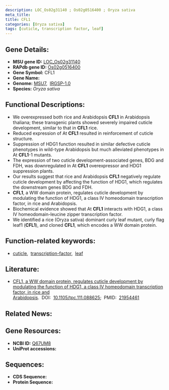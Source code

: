 ```yaml
---
description: LOC_Os02g31140 ; Os02g0516400 ; Oryza sativa
meta_title:
title: CFL1
categories: [Oryza sativa]
tags: [cuticle, transcription factor, leaf]
---
```


## Gene Details:
- **MSU gene ID:** [LOC_Os02g31140](http://rice.uga.edu/cgi-bin/ORF_infopage.cgi?orf=LOC_Os02g31140)  
- **RAPdb gene ID:** [Os02g0516400](https://rapdb.dna.affrc.go.jp/locus/?name=Os02g0516400)  
- **Gene Symbol:** CFL1
- **Gene Name:**
- **Genome:**  [MSU7](http://rice.uga.edu/),&nbsp;&nbsp;[IRGSP-1.0](https://rapdb.dna.affrc.go.jp/download/irgsp1.html)
- **Species:** *Oryza sativa*

## Functional Descriptions:
   - We overexpressed both rice and Arabidopsis **CFL1** in Arabidopsis thaliana; these transgenic plants showed severely impaired cuticle development, similar to that in **CFL1** rice.
   - Reduced expression of At **CFL1** resulted in reinforcement of cuticle structure.
   - Suppression of HDG1 function resulted in similar defective cuticle phenotypes in wild-type Arabidopsis but much alleviated phenotypes in At **CFL1**-1 mutants.
   - The expression of two cuticle development-associated genes, BDG and FDH, was downregulated in At **CFL1** overexpressor and HDG1 suppression plants.
   - Our results suggest that rice and Arabidopsis **CFL1** negatively regulate cuticle development by affecting the function of HDG1, which regulates the downstream genes BDG and FDH.
   - **CFL1**, a WW domain protein, regulates cuticle development by modulating the function of HDG1, a class IV homeodomain transcription factor, in rice and Arabidopsis.
   - Biochemical evidence showed that At **CFL1** interacts with HDG1, a class IV homeodomain-leucine zipper transcription factor.
   - We identified a rice (Oryza sativa) dominant curly leaf mutant, curly flag leaf1 (**CFL1**), and cloned **CFL1**, which encodes a WW domain protein.

## Function-related keywords:
   - [cuticle](/tags/cuticle/),&nbsp;&nbsp;[transcription-factor](/tags/transcription-factor/),&nbsp;&nbsp;[leaf](/tags/leaf/)

## Literature:
   - [CFL1, a WW domain protein, regulates cuticle development by modulating the function of HDG1, a class IV homeodomain transcription factor, in rice and Arabidopsis](https://www.doi.org/10.1105/tpc.111.088625).&nbsp;&nbsp;DOI:&nbsp;&nbsp;[10.1105/tpc.111.088625](https://www.doi.org/10.1105/tpc.111.088625);&nbsp;&nbsp;PMID:&nbsp;&nbsp;[21954461](https://pubmed.ncbi.nlm.nih.gov/21954461/)

## Related News:

## Gene Resources:
- **NCBI ID:**  [Q67UM8](http://www.ncbi.nlm.nih.gov/nuccore/Q67UM8)
- **UniProt accessions:** [](https://www.uniprot.org/uniprotkb//entry)

## Sequences:
- **CDS Sequence:**
- **Protein Sequence:**
